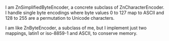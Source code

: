 I am ZnSimplifiedByteEncoder, a concrete subclass of ZnCharacterEncoder.
I handle single byte encodings where byte values 0 to 127 map to ASCII and 128 to 255 are a permutation to Unicode characters.

I am like ZnByteEncoder, a subclass of me, but I implement just two mappings, latin1 or iso-8859-1 and ASCII, to conserve memory.